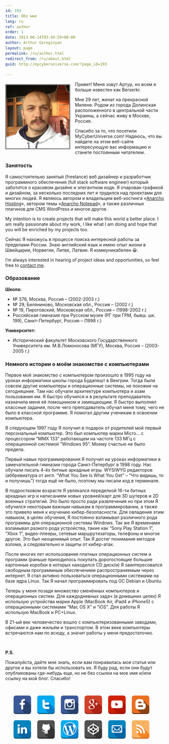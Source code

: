 ```yaml
---
id: 193
title: Обо мне
lang: ru
ref: author
order: 1
date: 2013-06-14T03:44:59+00:00
author: Arthur Gareginyan
layout: page
permalink: /ru/author.html
redirect_from: /ru/about.html
guid: http://mycyberuniverse.com/?page_id=193

---
```

<img class="author" src="/images/author.png" alt="Arthur Gareginyan" width="200" />
<style>
img.author {
	float: left;
	margin-top: 8px;
	margin-right: 15px;
	margin-bottom: 15px;
	border: 3px solid grey;
}
</style>

Привет! Меня зовут Артур, но всем я больше известен как Berserkr.

Мне 29 лет, женат на прекрасной Милене. Родом из города Долинская расположенного в центральной части Украины, а сейчас живу в Москве, Россия.

Спасибо за то, что посетили MyCyberUniverse.com! Надеюсь, что вы найдете на этом веб-сайте интересующую вас информацию и станете постоянным читателем.


### Занятость

Я самостоятельно занятый (freelance) веб дизайнер и разработчик программного обеспечения (full stack software engineer) который заботится о красивом дизайне и элегантном коде. Я очарован графикой и дизайном, за несколько последних лет я трудился над проектами для многих людей. Я являюсь автором и владельцем веб-хостинга «<a href="http://anarcho-hosting.tk" target="_blank">Anarcho Hosting</a>», автором темы «<a href="http://wordpress.org/themes/anarcho-notepad" target="_blank">Anarcho Notepad</a>», а также различных плагинов для CMS WordPress и многое другое.

My intention is to create projects that will make this world a better place. I am really passionate about my work, I like what I am doing and hope that you will be enriched by my projects too.
 
Сейчас Я нахожусь в процессе поиска интересной работы за пределами России. Знаю английский язык и имею опыт жизни в Швейцарии, Норвегии, Литве, Латвии. Я коммуникабелен 😀.
 
I’m always interested in hearing of project ideas and opportunities, so feel free to [contact me](http://www.arthurgareginyan.com/contact.html).


### Образование

**Школа:**

  * № 376, Москва, Россия &#8211; (2002-2003 г.)
  * № 29, Беляниново, Московская обл., Россия &#8211; (2002 г.)
  * № 19, Пироговский, Московская обл., Россия &#8211; (1998-2002 г.)
  * Российская гимназия при Русском музее (РГ при ГРМ, бывш. шк. 199), Санкт-Петербург, Россия &#8211; (1998 г.)

**Университет:**

  * Исторический факультет Московского Государственного Университета им. М.В.Ломоносова (МГУ), Москва, Россия &#8211; (2003-2005 г.)


### Немного истории о моём знакомстве с компьютерами

Первое моё знакомство с компьютером произошло в 1995 году на уроках информатики школы города Будапешт в Венгрии. Тогда были совсем другие компьютеры и операционные системы, не похожие на сегодняшние. Там нас обучали архитектуре компьютера и азам пользования им. Я быстро обучился и в результате преподаватель назначила меня её помощником и замещающим. Я быстро выполнял классные задания, после чего преподаватель обучал меня тому, чего не было в классной программе. Я помогал другим ученикам в освоении компьютера.

В следующем 1997 году Я получил в подарок от родителей мой первый персональный компьютер. Это был компьютер марки Micro… с процессором “MMX 133” работающем на частоте 133 МГц c операционной системой “Windows 95”. Моему счастью не было предела.

Первый навык программирования Я получил на уроках информатики в замечательной гимназии города Санкт-Петербург в 1998 году. Нас обучали писать 4-ёх битные аркадные игры. WYSIWYG редакторов (аббревиатура от англ. “What You See Is What You Get” &#8211; “Что видишь, то и получишь”) тогда ещё не было, поэтому мы писали код в терминале.

В подростковом возрасте Я увлекался переделкой 16-ти битных аркадных игр и написанием новых уровней/карт для 3D шутеров и 2D военных стратегий. Это было просто ради развлечения но при этом Я обучился некоторым важным навыкам в программировании, а также это привело меня к изучению кибер-безопасности. Для овладения этим навыком, в целях обучения, Я постоянно взламывал различного рода программы для операционной системы Windows. Так же Я временами взламывал разного рода устройства, такие как “Sony Play Station 1”, “Xbox 1”, видео-плееры, сетевые маршрутизаторы, телефоны и многое другое. Это был неоценимый опыт. Так Я достиг понимания методов взлома, а следовательно и защиты от кибер-атак.

После многих лет использования платных операционных систем и программ (раньше приходилось покупать дорогостоящие большие картонные коробки в которых находился CD диск/и) Я заинтересовался свободным программным обеспечением распространяемым через интернет. Я стал активно пользоваться операционными системами на базе ядра Linux. Так Я начал программировать под ОС Debian и Ubuntu.

Теперь у меня позади множество сменённых компьютеров и операционных систем. Для каждодневных задач (в домашних целях) Я использую устройства марки Apple (MacBook Air, iPad4 и iPhone5) с операционными системами “Mac OS X” и “iOS”. Для работы Я использую MacBook и PC+Linux.

В 21-ый век человечество вошло с компьютеризованными заводами, офисами и даже жильём и транспортом. В этом веке компьютеры встречаются нам по всюду, а значит работы у меня предостаточно.

&nbsp;

**P.S.**
  
Пожалуйста, дайте мне знать, если вам понравилась моя статья или другое и вы хотели бы использовать их. Я буду рад, если они будут опубликованы где-нибудь еще, но не без ссылки на мое имя и/или ссылку на мой блог. Спасибо!

&nbsp;
&nbsp;

<ul class="smbt-social-icons">
  <li>
    <a href="https://www.facebook.com/arthur.gareginyan" title="Facebook" target="blank">
    <img src="/images/social-media-icons/facebook.png" alt="Facebook" /> </a>
  </li>
  <li>
    <a href="https://twitter.com/AGareginyan" title="Twitter" target="blank">
    <img src="/images/social-media-icons/twitter.png" alt="Twitter" /> </a>
  </li>
  <li>
    <a href="http://instagram.com/arthur_gareginyan" title="Instagram" target="blank">
    <img src="/images/social-media-icons/instagram.png" alt="Instagram" /> </a>
  </li>
  <li>
    <a href="https://plus.google.com/+ArthurGareginyan" title="Google+" target="blank">
    <img src="/images/social-media-icons/google.png" alt="Google+" /> </a>
  </li>
  <li>
    <a href="https://www.youtube.com/channel/UCvQenE1DumnZy1k5sTvgmSA" title="YouTube" target="blank">
    <img src="/images/social-media-icons/youtube.png" alt="YouTube" /> </a>
  </li>
  <li>
    <a href="http://oneberserk.blogspot.ru" title="Blogger" target="blank">
    <img src="/images/social-media-icons/blogger.png" alt="Blogger" /> </a>
  </li>
  <li>
    <a href="http://www.linkedin.com/in/arthurgareginyan" title="LinkedIn" target="blank">
    <img src="/images/social-media-icons/linkedin.png" alt="LinkedIn" /> </a>
  </li>
  <li>
    <a href="https://github.com/ArthurGareginyan" title="Github" target="blank">
    <img src="/images/social-media-icons/github.png" alt="Github" /> </a>
  </li>
  <li>
    <a href="https://profiles.wordpress.org/arthur-gareginyan/" title="WordPress" target="blank">
    <img src="/images/social-media-icons/wordpress.png" alt="WordPress" /> </a>
  </li>
  <li>
    <a href="http://codepen.io/berserkr/" title="Codepen" target="blank">
    <img src="/images/social-media-icons/codepen.png" alt="Codepen" /> </a>
  </li>
  <li>
    <a href="mailto:arthurgareginyan@gmail.com" title="Email" target="blank">
    <img src="/images/social-media-icons/mail.png" alt="Email" /> </a>
  </li>
  <li>
    <a href="http://mycyberuniverse.com/feed" title="RSS Feed" target="blank">
    <img src="/images/social-media-icons/rss.png" alt="RSS Feed" /> </a>
  </li>
</ul>
<style>
.smbt-social-icons li {
	list-style-type: none;
	float: left;
}
.smbt-social-icons img {
	width: 60px;
	padding-right: 15px;
	padding-bottom: 15px;
}
</style>
<br/>